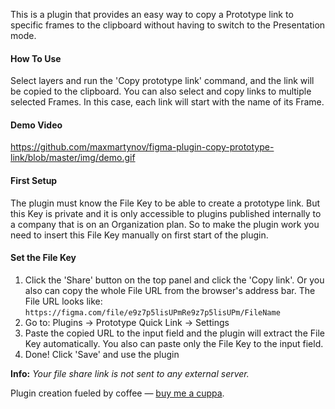 This is a plugin that provides an easy way to copy a Prototype link to specific frames to the clipboard without having to switch to the Presentation mode.

#### How To Use

Select layers and run the 'Copy prototype link' command, and the link will be copied to the clipboard. You can also select and copy links to multiple selected Frames. In this case, each link will start with the name of its Frame.

#### Demo Video

https://github.com/maxmartynov/figma-plugin-copy-prototype-link/blob/master/img/demo.gif

#### First Setup

The plugin must know the File Key to be able to create a prototype link. But this Key is private and it is only accessible to plugins published internally to a company that is on an Organization plan. So to make the plugin work you need to insert this File Key manually on first start of the plugin.

#### Set the File Key

1. Click the 'Share' button on the top panel and click the 'Copy link'. Or you also can copy the whole File URL from the browser's address bar. The File URL looks like: `https://figma.com/file/e9z7p5lisUPmRe9z7p5lisUPm/FileName`
2. Go to: Plugins -> Prototype Quick Link -> Settings
3. Paste the copied URL to the input field and the plugin will extract the File Key automatically. You also can paste only the File Key to the input field.
4. Done! Click 'Save' and use the plugin

**Info:** _Your file share link is not sent to any external server._

Plugin creation fueled by coffee — [buy me a cuppa](https://www.buymeacoffee.com/maxmartynov).
